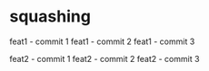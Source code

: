 # squashing

feat1 - commit 1
feat1 - commit 2
feat1 - commit 3

feat2 - commit 1
feat2 - commit 2
feat2 - commit 3
